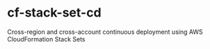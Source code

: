 # cf-stack-set-cd
Cross-region and cross-account continuous deployment using AWS CloudFormation Stack Sets 
